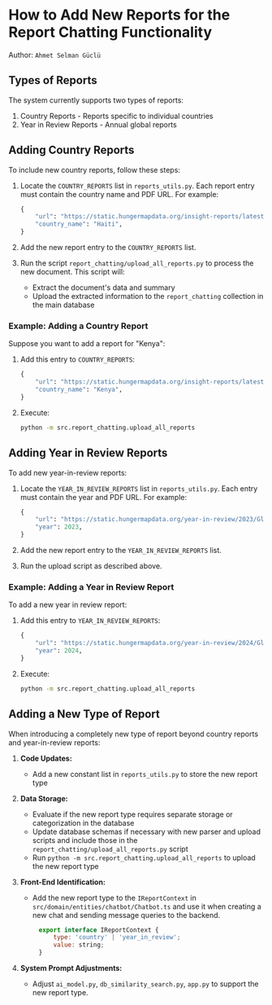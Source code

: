 # How to Add New Reports for the Report Chatting Functionality

Author: `Ahmet Selman Güclü`

## Types of Reports

The system currently supports two types of reports:
1. Country Reports - Reports specific to individual countries
2. Year in Review Reports - Annual global reports

## Adding Country Reports

To include new country reports, follow these steps:

1. Locate the `COUNTRY_REPORTS` list in `reports_utils.py`. Each report entry must contain the country name and PDF URL. For example:
   ```python
   {
       "url": "https://static.hungermapdata.org/insight-reports/latest/hti-summary.pdf",
       "country_name": "Haiti",
   }
   ```

2. Add the new report entry to the `COUNTRY_REPORTS` list.

3. Run the script `report_chatting/upload_all_reports.py` to process the new document. This script will:
   * Extract the document's data and summary
   * Upload the extracted information to the `report_chatting` collection in the main database

### Example: Adding a Country Report

Suppose you want to add a report for "Kenya":

1. Add this entry to `COUNTRY_REPORTS`:
   ```python
   {
       "url": "https://static.hungermapdata.org/insight-reports/latest/ken-summary.pdf",
       "country_name": "Kenya",
   }
   ```

2. Execute:
   ```bash
   python -m src.report_chatting.upload_all_reports
   ```

## Adding Year in Review Reports

To add new year-in-review reports:

1. Locate the `YEAR_IN_REVIEW_REPORTS` list in `reports_utils.py`. Each entry must contain the year and PDF URL. For example:
   ```python
   {
       "url": "https://static.hungermapdata.org/year-in-review/2023/Global.pdf",
       "year": 2023,
   }
   ```

2. Add the new report entry to the `YEAR_IN_REVIEW_REPORTS` list.

3. Run the upload script as described above.

### Example: Adding a Year in Review Report

To add a new year in review report:

1. Add this entry to `YEAR_IN_REVIEW_REPORTS`:
   ```python
   {
       "url": "https://static.hungermapdata.org/year-in-review/2024/Global.pdf",
       "year": 2024,
   }
   ```

2. Execute:
   ```bash
   python -m src.report_chatting.upload_all_reports
   ```

## Adding a New Type of Report

When introducing a completely new type of report beyond country reports and year-in-review reports:

1. **Code Updates:**
   * Add a new constant list in `reports_utils.py` to store the new report type

2. **Data Storage:**
    * Evaluate if the new report type requires separate storage or categorization in the database
    * Update database schemas if necessary with new parser and upload scripts and include those in the `report_chatting/upload_all_reports.py` script
    * Run `python -m src.report_chatting.upload_all_reports` to upload the new report type

3. **Front-End Identification:**
   * Add the new report type to the `IReportContext` in `src/domain/entities/chatbot/Chatbot.ts` and use it when creating a new chat and sending message queries to the backend.
   ```javascript
        export interface IReportContext {
            type: 'country' | 'year_in_review';
            value: string;
        }
   ```

4. **System Prompt Adjustments:**
   * Adjust `ai_model.py`, `db_similarity_search.py`, `app.py` to support the new report type.
